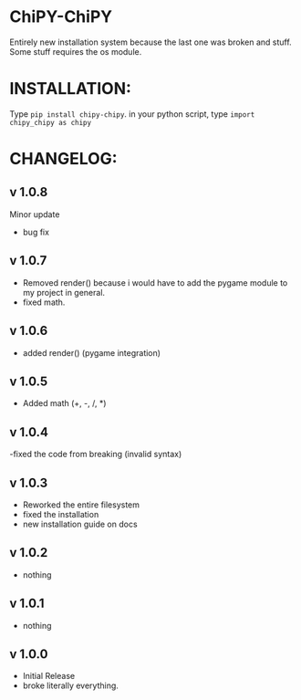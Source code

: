# ChiPY-ChiPY
Entirely new installation system because the last one was broken and stuff. Some stuff requires the os module.

# INSTALLATION:
Type `pip install chipy-chipy`.
 in your python script, type `import chipy_chipy as chipy`

# CHANGELOG:

v 1.0.8
-------

Minor update
- bug fix


v 1.0.7
-------

- Removed render() because i would have to add the pygame module to my project in general.
- fixed math.

v 1.0.6
-------

- added render() (pygame integration)


v 1.0.5
------

- Added math (+, -, /, *)


v 1.0.4
------

-fixed the code from breaking (invalid syntax)

v 1.0.3
-------

- Reworked the entire filesystem
- fixed the installation
- new installation guide on docs

v 1.0.2
-------

- nothing

v 1.0.1
-------

- nothing

v 1.0.0
-------

- Initial Release
- broke literally everything.